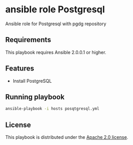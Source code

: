 # ansible role Postgresql

Ansible role for Postgresql with pgdg repository

## Requirements

This playbook requires Ansible 2.0.0.1 or higher.

## Features

* Install PostgreSQL

## Running playbook

```bash
ansible-playbook -i hosts posqtgresql.yml
```

## License

This playbook is distributed under the
[Apache 2.0 license](http://www.apache.org/licenses/LICENSE-2.0.html).
